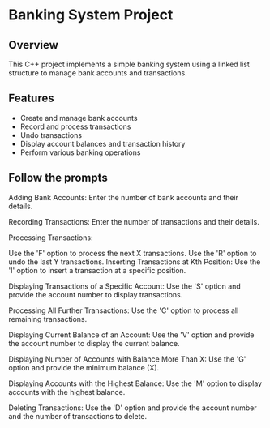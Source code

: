 # Banking System Project

## Overview
This C++ project implements a simple banking system using a linked list structure to manage bank accounts and transactions.

## Features
- Create and manage bank accounts
- Record and process transactions
- Undo transactions
- Display account balances and transaction history
- Perform various banking operations
## Follow the prompts
Adding Bank Accounts:
Enter the number of bank accounts and their details.

Recording Transactions:
Enter the number of transactions and their details.

Processing Transactions:

Use the 'F' option to process the next X transactions.
Use the 'R' option to undo the last Y transactions.
Inserting Transactions at Kth Position:
Use the 'I' option to insert a transaction at a specific position.

Displaying Transactions of a Specific Account:
Use the 'S' option and provide the account number to display transactions.

Processing All Further Transactions:
Use the 'C' option to process all remaining transactions.

Displaying Current Balance of an Account:
Use the 'V' option and provide the account number to display the current balance.

Displaying Number of Accounts with Balance More Than X:
Use the 'G' option and provide the minimum balance (X).

Displaying Accounts with the Highest Balance:
Use the 'M' option to display accounts with the highest balance.

Deleting Transactions:
Use the 'D' option and provide the account number and the number of transactions to delete.
